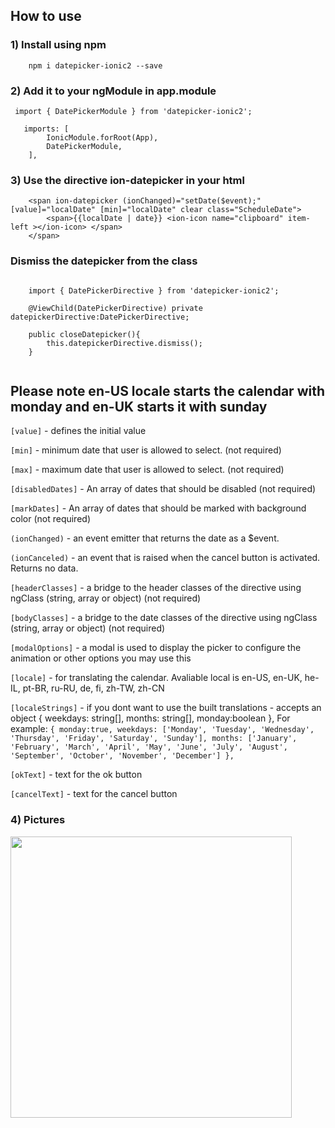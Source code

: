 

## How to use ###

### 1) Install using npm ###

```
    npm i datepicker-ionic2 --save
```

### 2) Add it to your ngModule in app.module ###

```
 import { DatePickerModule } from 'datepicker-ionic2';
```
```
   imports: [
        IonicModule.forRoot(App),
        DatePickerModule,
    ],
```
### 3) Use the directive ion-datepicker in your html  ###
```
	<span ion-datepicker (ionChanged)="setDate($event);" [value]="localDate" [min]="localDate" clear class="ScheduleDate">
		<span>{{localDate | date}} <ion-icon name="clipboard" item-left ></ion-icon> </span>
	</span>
```

### Dismiss the datepicker from the class  ###

```

    import { DatePickerDirective } from 'datepicker-ionic2';

	@ViewChild(DatePickerDirective) private datepickerDirective:DatePickerDirective;

    public closeDatepicker(){
        this.datepickerDirective.dismiss();
    }
    
```

## Please note en-US locale starts the calendar with monday and en-UK starts it with sunday ###


 `[value]` - defines the initial value

 `[min]` - minimum date that user is allowed to select.  (not required)

 `[max]` - maximum date that user is allowed to select.  (not required)

 `[disabledDates]` - An array of dates that should be disabled (not required)

 `[markDates]` - An array of dates that should be marked with background color (not required)

 `(ionChanged)` - an event emitter that returns the date as a $event.

 `(ionCanceled)` - an event that is raised when the cancel button is activated. Returns no data.

 `[headerClasses]` - a bridge to the header classes of the directive using ngClass (string, array or object)  (not required)

 `[bodyClasses]` - a bridge to the date classes of the directive using ngClass (string, array or object)  (not required)

 `[modalOptions]` - a modal is used to display the picker to configure the animation or other options you may use this

 `[locale]` - for translating the calendar. Avaliable local is en-US, en-UK, he-IL, pt-BR, ru-RU, de, fi, zh-TW, zh-CN

 `[localeStrings]` - if you dont want to use the built translations - accepts an object { weekdays: string[], months: string[], monday:boolean },
For example: 
            ```
            {
                monday:true,
                weekdays: ['Monday', 'Tuesday', 'Wednesday', 'Thursday', 'Friday', 'Saturday', 'Sunday'],
                months: ['January', 'February', 'March', 'April', 'May', 'June', 'July', 'August', 'September', 'October', 'November', 'December']
            },
            ```

 `[okText]` - text for the ok button

 `[cancelText]` - text for the cancel button


### 4) Pictures ###

<img src="https://i.gyazo.com/0caf3169c08777da99bf98ba7f328c41.png" height="450">